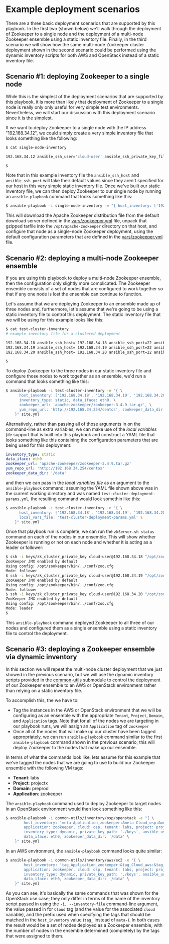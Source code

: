 # Example deployment scenarios

There are a three basic deployment scenarios that are supported by this playbook. In the first two (shown below) we'll walk through the deployment of Zookeeper to a single node and the deployment of a multi-node Zookeeper ensemble using a static inventory file. Finally, in the third scenario we will show how the same multi-node Zookeeper cluster deployment shown in the second scenario could be performed using the dynamic inventory scripts for both AWS and OpenStack instead of a static inventory file.

## Scenario #1: deploying Zookeeper to a single node
While this is the simplest of the deployment scenarios that are supported by this playbook, it is more than likely that deployment of Zookeeper to a single node is really only only useful for very simple test environments. Nevertheless, we will start our discussion with this deployment scenario since it is the simplest.

If we want to deploy Zookeeper to a single node with the IP address "192.168.34.12", we could simply create a very simple inventory file that looks something like the following:

```bash
$ cat single-node-inventory

192.168.34.12 ansible_ssh_user='cloud-user' ansible_ssh_private_key_file='keys/test_node_private_key'

$ 
```

Note that in this example inventory file the `ansible_ssh_host` and `ansible_ssh_port` will take their default values since they aren't specified for our host in this very simple static inventory file. Once we've built our static inventory file, we can then deploy Zookeeper to our single node by running an `ansible-playbook` command that looks something like this:

```bash
$ ansible-playbook -i single-node-inventory -e "{ host_inventory: ['192.168.34.12'] }" site.yml
```

This will download the Apache Zookeeper distribution file from the default download server defined in the [vars/zookeeper.yml](../vars/zookeeper.yml) file, unpack that gzipped tarfile into the `/opt/apache-zookeeper` directory on that host, and configure that node as a single-node Zookeeper deployment, using the default configuration parameters that are defined in the [vars/zookeeper.yml](../vars/zookeeper.yml) file.

## Scenario #2: deploying a multi-node Zookeeper ensemble
If you are using this playbook to deploy a multi-node Zookeeper ensemble, then the configuration only slightly more complicated. The Zookeeper ensemble consists of a set of nodes that are configured to work together so that if any one node is lost the ensemble can continue to function.

Let's assume that we are deploying Zookeeper to an ensemble made up of three nodes and, furthermore, let's assume that we're going to be using a static inventory file to control this deployment. The static inventory file that we will be using for this example looks like this:

```bash
$ cat test-cluster-inventory
# example inventory file for a clustered deployment

192.168.34.18 ansible_ssh_host= 192.168.34.18 ansible_ssh_port=22 ansible_ssh_user='cloud-user' ansible_ssh_private_key_file='keys/zk_cluster_private_key'
192.168.34.19 ansible_ssh_host= 192.168.34.19 ansible_ssh_port=22 ansible_ssh_user='cloud-user' ansible_ssh_private_key_file='keys/zk_cluster_private_key'
192.168.34.20 ansible_ssh_host= 192.168.34.20 ansible_ssh_port=22 ansible_ssh_user='cloud-user' ansible_ssh_private_key_file='keys/zk_cluster_private_key'

$
```

To deploy Zookeeper to the three nodes in our static inventory file and configure those nodes to work together as an ensemble, we'd run a command that looks something like this:

```bash
$ ansible-playbook -i test-cluster-inventory -e "{ \
      host_inventory: ['192.168.34.18', '192.168.34.19', '192.168.34.20'], \
      inventory_type: static, data_iface: eth0, \
      zookeeper_url: 'apache-zookeeper/zookeeper-3.4.9.tar.gz', \
      yum_repo_url: 'http://192.168.34.254/centos', zookeeper_data_dir: '/data' \
    }" site.yml
```

Alternatively, rather than passing all of those arguments in on the command-line as extra variables, we can make use of the *local variables file* support that is built into this playbook and construct a YAML file that looks something like this containing the configuration parameters that are being used for this deployment:

```yaml
inventory_type: static
data_iface: eth0
zookeeper_url: 'apache-zookeeper/zookeeper-3.4.9.tar.gz'
yum_repo_url: 'http://192.168.34.254/centos'
zookeeper_data_dir: '/data'
```

and then we can pass in the *local variables file* as an argument to the `ansible-playbook` command; assuming the YAML file shown above was in the current working directory and was named `test-cluster-deployment-params.yml`, the resulting command would look somethin like this:

```bash
$ ansible-playbook -i test-cluster-inventory -e "{ \
      host_inventory: ['192.168.34.18', '192.168.34.19', '192.168.34.20'], \
      local_vars_file: 'test-cluster-deployment-params.yml' \
    }" site.yml
```

Once that playbook run is complete, we can run the `zkServer.sh status` command on each of the nodes in our ensemble. This will show whether Zookeeper is running or not on each node and whether it is acting as a leader or follower:

```bash
$ ssh -i keys/zk_cluster_private_key cloud-user@192.168.34.18 "/opt/zookeeper/bin/zkServer.sh status"
ZooKeeper JMX enabled by default
Using config: /opt/zookeeper/bin/../conf/zoo.cfg
Mode: follower
$ ssh -i keys/zk_cluster_private_key cloud-user@192.168.34.19 "/opt/zookeeper/bin/zkServer.sh status"
ZooKeeper JMX enabled by default
Using config: /opt/zookeeper/bin/../conf/zoo.cfg
Mode: follower
$ ssh -i keys/zk_cluster_private_key cloud-user@192.168.34.20 "/opt/zookeeper/bin/zkServer.sh status"
ZooKeeper JMX enabled by default
Using config: /opt/zookeeper/bin/../conf/zoo.cfg
Mode: leader
$ 
```

This `ansible-playbook` command deployed Zookeeper to all three of our nodes and configured them as a single ensemble using a static inventory file to control the deployment.

## Scenario #3: deploying a Zookeeper ensemble via dynamic inventory
In this section we will repeat the multi-node cluster deployment that we just showed in the previous scenario, but we will use the dynamic inventory scripts provided in the [common-utils](../common-utils) submodule to control the deployment of our Zookeeper ensemble to an AWS or OpenStack environment rather than relying on a static inventory file.

To accomplish this, the we have to:

* Tag the instances in the AWS or OpenStack environment that we will be configuring as an ensemble with the appropriate `Tenant`, `Project`, `Domain`, and `Application` tags. Note that for all of the nodes we are targeting in our playbook runs, we will assign an `Application` tag of `zookeeper`
* Once all of the nodes that will make up our cluster have been tagged appropriately, we can run `ansible-playbook` command similar to the first `ansible-playbook` command shown in the previous scenario; this will deploy Zookeeper to the nodes that make up our ensemble.

In terms of what the commands look like, lets assume for this example that we've tagged the nodes that we are going to use to build our Zookeeper ensemble with the following VM tags:

* **Tenant**: labs
* **Project**: projectx
* **Domain**: preprod
* **Application**: zookeeper

The `ansible-playbook` command used to deploy Zookeeper to target nodes in an OpenStack environment would then look something like this:

```bash
$ ansible-playbook -i common-utils/inventory/osp/openstack -e "{ \
        host_inventory: 'meta-Application_zookeeper:&meta-Cloud_osp:&meta-Tenant_labs:&meta-Project_projectx:&meta-Domain_preprod', \
        application: zookeeper, cloud: osp, tenant: labs, project: projectx, domain: preprod, \
        inventory_type: dynamic, private_key_path: './keys', ansible_user: cloud-user, \
        data_iface: eth0, zookeeper_data_dir: '/data' \
    }" site.yml
```

In an AWS environment, the `ansible-playbook` command looks quite similar:

```bash
$ ansible-playbook -i common-utils/inventory/aws/ec2 -e "{ \
        host_inventory: 'tag_Application_zookeeper:&tag_Cloud_aws:&tag_Tenant_labs:&tag_Project_projectx:&tag_Domain_preprod', \
        application: zookeeper, cloud: osp, tenant: labs, project: projectx, domain: preprod, \
        inventory_type: dynamic, private_key_path: './keys', ansible_user: cloud-user, \
        data_iface: eth0, zookeeper_data_dir: '/data' \
    }" site.yml
```

As you can see, it's basically the same commands that was shown for the OpenStack use case; they only differ in terms of the name of the inventory script passed in using the `-i, --inventory-file` command-line argument, the value passed in for `Cloud` tag (and the value for the associated `cloud` variable), and the prefix used when specifying the tags that should be matched in the `host_inventory` value (`tag_` instead of `meta-`). In both cases the result would be a set of nodes deployed as a Zookeeper ensemble, with the number of nodes in the ensemble determined (completely) by the tags that were assigned to them.


